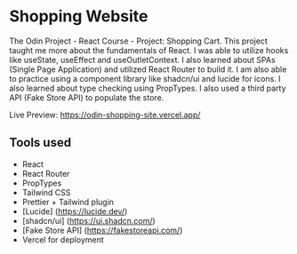 # Shopping Website

The Odin Project - React Course - Project: Shopping Cart. This project taught me more about the fundamentals of React. I was able to utilize hooks like useState, useEffect and useOutletContext. I also learned about SPAs (Single Page Application) and utilized React Router to build it. I am also able to practice using a component library like shadcn/ui and lucide for icons. I also learned about type checking using PropTypes. I also used a third party API (Fake Store API) to populate the store.

Live Preview: https://odin-shopping-site.vercel.app/

## Tools used

- React
- React Router
- PropTypes
- Tailwind CSS
- Prettier + Tailwind plugin
- [Lucide] (https://lucide.dev/)
- [shadcn/ui] (https://ui.shadcn.com/)
- [Fake Store API] (https://fakestoreapi.com/)
- Vercel for deployment
